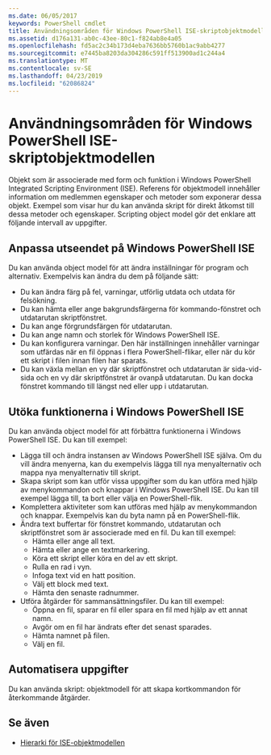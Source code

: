 ```yaml
---
ms.date: 06/05/2017
keywords: PowerShell cmdlet
title: Användningsområden för Windows PowerShell ISE-skriptobjektmodellen
ms.assetid: d176a131-ab0c-43ee-80c1-f824ab8e4a05
ms.openlocfilehash: fd5ac2c34b173d4eba7636bb5760b1ac9abb4277
ms.sourcegitcommit: e7445ba8203da304286c591ff513900ad1c244a4
ms.translationtype: MT
ms.contentlocale: sv-SE
ms.lasthandoff: 04/23/2019
ms.locfileid: "62086824"
---
```

# <a name="purpose-of-the-windows-powershell-ise-scripting-object-model"></a>Användningsområden för Windows PowerShell ISE-skriptobjektmodellen

Objekt som är associerade med form och funktion i Windows PowerShell Integrated Scripting Environment (ISE). Referens för objektmodell innehåller information om medlemmen egenskaper och metoder som exponerar dessa objekt. Exempel som visar hur du kan använda skript för direkt åtkomst till dessa metoder och egenskaper. Scripting object model gör det enklare att följande intervall av uppgifter.

## <a name="customizing-the-appearance-of-windows-powershell-ise"></a>Anpassa utseendet på Windows PowerShell ISE

Du kan använda object model för att ändra inställningar för program och alternativ. Exempelvis kan ändra du dem på följande sätt:

- Du kan ändra färg på fel, varningar, utförlig utdata och utdata för felsökning.
- Du kan hämta eller ange bakgrundsfärgerna för kommando-fönstret och utdatarutan skriptfönstret.
- Du kan ange förgrundsfärgen för utdatarutan.
- Du kan ange namn och storlek för Windows PowerShell ISE.
- Du kan konfigurera varningar. Den här inställningen innehåller varningar som utfärdas när en fil öppnas i flera PowerShell-flikar, eller när du kör ett skript i filen innan filen har sparats.
- Du kan växla mellan en vy där skriptfönstret och utdatarutan är sida-vid-sida och en vy där skriptfönstret är ovanpå utdatarutan. Du kan docka fönstret kommando till längst ned eller upp i utdatarutan.

## <a name="enhancing-the-functionality-of-windows-powershell-ise"></a>Utöka funktionerna i Windows PowerShell ISE

Du kan använda object model för att förbättra funktionerna i Windows PowerShell ISE. Du kan till exempel:

- Lägga till och ändra instansen av Windows PowerShell ISE själva. Om du vill ändra menyerna, kan du exempelvis lägga till nya menyalternativ och mappa nya menyalternativ till skript.
- Skapa skript som kan utför vissa uppgifter som du kan utföra med hjälp av menykommandon och knappar i Windows PowerShell ISE. Du kan till exempel lägga till, ta bort eller välja en PowerShell-flik.
- Komplettera aktiviteter som kan utföras med hjälp av menykommandon och knappar. Exempelvis kan du byta namn på en PowerShell-flik.
- Ändra text buffertar för fönstret kommando, utdatarutan och skriptfönstret som är associerade med en fil. Du kan till exempel:
  - Hämta eller ange all text.
  - Hämta eller ange en textmarkering.
  - Köra ett skript eller köra en del av ett skript.
  - Rulla en rad i vyn.
  - Infoga text vid en hatt position.
  - Välj ett block med text.
  - Hämta den senaste radnummer.
- Utföra åtgärder för sammansättningsfiler. Du kan till exempel:
  - Öppna en fil, sparar en fil eller spara en fil med hjälp av ett annat namn.
  - Avgör om en fil har ändrats efter det senast sparades.
  - Hämta namnet på filen.
  - Välj en fil.

## <a name="automating-tasks"></a>Automatisera uppgifter

Du kan använda skript: objektmodell för att skapa kortkommandon för återkommande åtgärder.

## <a name="see-also"></a>Se även

- [Hierarki för ISE-objektmodellen](The-ISE-Object-Model-Hierarchy.md)